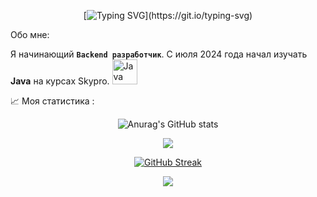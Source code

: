 <div align="center">
  
[![Typing SVG](https://readme-typing-svg.herokuapp.com?color=%2336BCF7&lines=Привет👋+Меня+зовут+Алексей!)](https://git.io/typing-svg)

</div>

Обо мне:

Я начинающий **`Backend разработчик`**. С июля 2024 года начал изучать **Java** на курсах Skypro. <a href="https://www.oracle.com/java/" target="_blank" rel="noreferrer"><img src="https://raw.githubusercontent.com/danielcranney/readme-generator/main/public/icons/skills/java-colored.svg" width="40" height="40" alt="Java" /></a>
</p>

:chart_with_upwards_trend: Моя статистика :

<div align="center">
  
![Anurag's GitHub stats](https://github-readme-stats.vercel.app/api?username=aLexa163-JV&theme=react)
</div>

<div align="center">
  
![](http://github-profile-summary-cards.vercel.app/api/cards/profile-details?username=aLexa163-JV&theme=react)

[![GitHub Streak](https://streak-stats.demolab.com?user=aLexa163-JV&theme=ocean-dark&locale=ru)](https://git.io/streak-stats)

</div>


<div align="center">


![](https://komarev.com/ghpvc/?username=aLexa163-JV)

</div>












